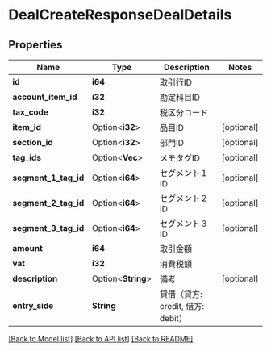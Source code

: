# DealCreateResponseDealDetails

## Properties

Name | Type | Description | Notes
------------ | ------------- | ------------- | -------------
**id** | **i64** | 取引行ID | 
**account_item_id** | **i32** | 勘定科目ID | 
**tax_code** | **i32** | 税区分コード | 
**item_id** | Option<**i32**> | 品目ID | [optional]
**section_id** | Option<**i32**> | 部門ID | [optional]
**tag_ids** | Option<**Vec<i32>**> | メモタグID | [optional]
**segment_1_tag_id** | Option<**i64**> | セグメント１ID | [optional]
**segment_2_tag_id** | Option<**i64**> | セグメント２ID | [optional]
**segment_3_tag_id** | Option<**i64**> | セグメント３ID | [optional]
**amount** | **i64** | 取引金額 | 
**vat** | **i32** | 消費税額 | 
**description** | Option<**String**> | 備考 | [optional]
**entry_side** | **String** | 貸借（貸方: credit, 借方: debit） | 

[[Back to Model list]](../README.md#documentation-for-models) [[Back to API list]](../README.md#documentation-for-api-endpoints) [[Back to README]](../README.md)



